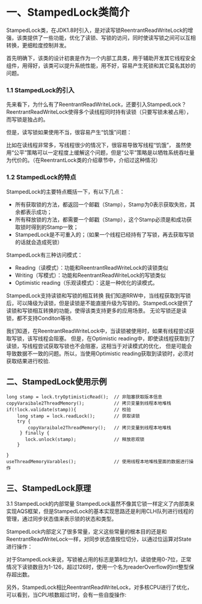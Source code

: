 # 一、StampedLock类简介

StampedLock类，在JDK1.8时引入，是对读写锁ReentrantReadWriteLock的增强，该类提供了一些功能，优化了读锁、写锁的访问，同时使读写锁之间可以互相转换，更细粒度控制并发。
  
首先明确下，该类的设计初衷是作为一个内部工具类，用于辅助开发其它线程安全组件，用得好，该类可以提升系统性能，用不好，容易产生死锁和其它莫名其妙的问题。

### 1.1 StampedLock的引入

先来看下，为什么有了ReentrantReadWriteLock，还要引入StampedLock？
ReentrantReadWriteLock使得多个读线程同时持有读锁（只要写锁未被占用），而写锁是独占的。

但是，读写锁如果使用不当，很容易产生“饥饿”问题：

比如在读线程非常多，写线程很少的情况下，很容易导致写线程“饥饿”，
虽然使用“公平”策略可以一定程度上缓解这个问题，但是“公平”策略是以牺牲系统吞吐量为代价的。（在ReentrantLock类的介绍章节中，介绍过这种情况）

### 1.2 StampedLock的特点

StampedLock的主要特点概括一下，有以下几点：

+   所有获取锁的方法，都返回一个邮戳（Stamp），Stamp为0表示获取失败，其余都表示成功；
+   所有释放锁的方法，都需要一个邮戳（Stamp），这个Stamp必须是和成功获取锁时得到的Stamp一致；
+   StampedLock是不可重入的；（如果一个线程已经持有了写锁，再去获取写锁的话就会造成死锁）

StampedLock有三种访问模式：
+   Reading（读模式）：功能和ReentrantReadWriteLock的读锁类似
+   Writing（写模式）：功能和ReentrantReadWriteLock的写锁类似
+   Optimistic reading（乐观读模式）：这是一种优化的读模式。

StampedLock支持读锁和写锁的相互转换
我们知道RRW中，当线程获取到写锁后，可以降级为读锁，但是读锁是不能直接升级为写锁的。StampedLock提供了读锁和写锁相互转换的功能，使得该类支持更多的应用场景。
无论写锁还是读锁，都不支持Conditon等待.

我们知道，在ReentrantReadWriteLock中，当读锁被使用时，如果有线程尝试获取写锁，该写线程会阻塞。
但是，在Optimistic reading中，即使读线程获取到了读锁，写线程尝试获取写锁也不会阻塞，这相当于对读模式的优化，
但是可能会导致数据不一致的问题。所以，当使用Optimistic reading获取到读锁时，必须对获取结果进行校验.

## 二、StampedLock使用示例

    long stamp = lock.tryOptimisticRead();  // 非阻塞获取版本信息
    copyVaraibale2ThreadMemory();           // 拷贝变量到线程本地堆栈
    if(!lock.validate(stamp)){              // 校验
        long stamp = lock.readLock();       // 获取读锁
        try {
            copyVaraibale2ThreadMemory();   // 拷贝变量到线程本地堆栈
         } finally {
           lock.unlock(stamp);              // 释放悲观锁
        }
    
    }
    useThreadMemoryVarables();              // 使用线程本地堆栈里面的数据进行操作

## 三、StampedLock原理

3.1 StampedLock的内部常量
StampedLock虽然不像其它锁一样定义了内部类来实现AQS框架，但是StampedLock的基本实现思路还是利用CLH队列进行线程的管理，通过同步状态值来表示锁的状态和类型。

StampedLock内部定义了很多常量，定义这些常量的根本目的还是和ReentrantReadWriteLock一样，对同步状态值按位切分，以通过位运算对State进行操作：

对于StampedLock来说，写锁被占用的标志是第8位为1，读锁使用0-7位，正常情况下读锁数目为1-126，超过126时，使用一个名为readerOverflow的int整型保存超出数。

另外，StampedLock相比ReentrantReadWriteLock，对多核CPU进行了优化，可以看到，当CPU核数超过1时，会有一些自旋操作:


